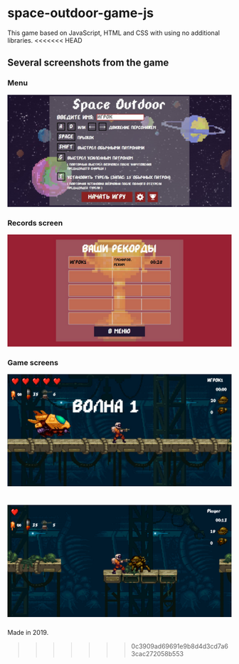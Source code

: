 # space-outdoor-game-js

This game based on JavaScript, HTML and CSS with using no additional libraries.
<<<<<<< HEAD

## Several screenshots from the game

### Menu

![image](screens/menu.jpg)

### Records screen

![image](screens/records.jpg)

### Game screens

![image](screens/game.jpg)

![image](screens/game2.png)
=======
Made in 2019.
>>>>>>> 0c3909ad69691e9b8d4d3cd7a63cac272058b553
